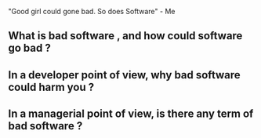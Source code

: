 "Good girl could gone bad. So does Software" - Me

## What is bad software , and how could software go bad ?


## In a developer point of view, why bad software could harm you ?


## In a managerial point of view, is there any term of bad software ?


## 